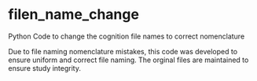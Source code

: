 # filen_name_change
Python Code to change the cognition file names to correct nomenclature 

Due to file naming nomenclature mistakes, this code was developed to ensure uniform and correct file naming. The orginal files are maintained to ensure study integrity. 
